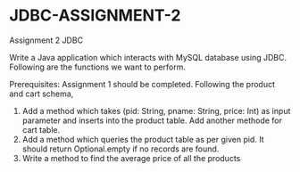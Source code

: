 # JDBC-ASSIGNMENT-2
Assignment 2 JDBC

Write a Java application which interacts with MySQL database using JDBC. Following are the functions we want to perform.

Prerequisites: Assignment 1 should be completed. Following the product and cart schema,
1. Add a method which takes (pid: String, pname: String, price: Int) as input parameter and inserts into the product table. Add another methode for cart table.
2. Add a method which queries the product table as per given pid. It should return Optional.empty if no records are found.
3. Write a method to find the average price of all the products
